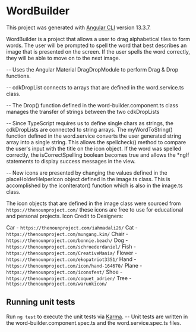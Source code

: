 # WordBuilder

This project was generated with [Angular CLI](https://github.com/angular/angular-cli) version 13.3.7.

WordBuilder is a project that allows a user to drag alphabetical tiles to form words. The user will be prompted to spell the word that best describes an image that is presented on the screen. If the user spells the word correctly, they will be able to move on to the next image. 

-- Uses the Angular Material DragDropModule to perform Drag & Drop functions. 

-- cdkDropList connects to arrays that are defined in the word.service.ts class. 

-- The Drop() function defined in the word-builder.component.ts class manages the transfer of strings between the two cdkDropLists

-- Since TypeScript requires us to define single chars as strings, the cdkDropLists are connected to string arrays. The myWordToString() function defined in the word.service converts the user generated string array into a single string. This allows the spellcheck() method to compare the user's input with the title on the icon object. If the word was 
spelled correctly, the isCorrectSpelling boolean becomes true and allows the *ngIf statements to display success messages in the view. 

-- New icons are presented by changing the values defined in the placeHolderHelperIcon object defined in the image.ts class. This is accomplished by the iconIterator() function which is also in the image.ts class.

The icon objects that are defined in the image class were sourced from `https://thenounproject.com/` these icons are free to use for educational and personal projects.
Icon Credit to Designers:

Car - `https://thenounproject.com/iahmadali26/`
Cat - `https://thenounproject.com/mungang.kim/`
Chair - `https://thenounproject.com/bonnie.beach/`
Dog -  `https://thenounproject.com/schroederdaniel/`
Fish - `https://thenounproject.com/CreativeMania/`
Flower - `https://thenounproject.com/ekopatriot3351/`
Hand -  `https://thenounproject.com/icon/hand-164670/`
Plane - `https://thenounproject.com/iconsfest/`
Shoe - `https://thenounproject.com/coquet_adrien/`
Tree - `https://thenounproject.com/warunkicon/`

## Running unit tests

Run `ng test` to execute the unit tests via [Karma](https://karma-runner.github.io).
-- Unit tests are written in the word-builder.component.spec.ts and the word.service.spec.ts files.

